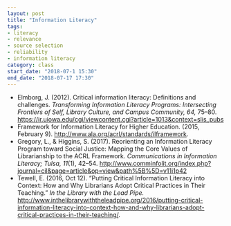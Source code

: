 ```yaml
---
layout: post
title: "Information Literacy"
tags: 
- literacy
- relevance
- source selection
- reliability
- information literacy
category: class
start_date: "2018-07-1 15:30"
end_date: "2018-07-17 17:30"
---
```


- Elmborg, J. (2012). Critical information literacy: Definitions and challenges. *Transforming Information Literacy Programs: Intersecting Frontiers of Self, Library Culture, and Campus Community, 64,* 75–80. https://ir.uiowa.edu/cgi/viewcontent.cgi?article=1013&context=slis_pubs
- Framework for Information Literacy for Higher Education. (2015, February 9). http://www.ala.org/acrl/standards/ilframework.
- Gregory, L., & Higgins, S. (2017). Reorienting an Information Literacy Program toward Social Justice: Mapping the Core Values of Librarianship to the ACRL Framework. *Communications in Information Literacy; Tulsa, 11*(1), 42–54. http://www.comminfolit.org/index.php?journal=cil&page=article&op=view&path%5B%5D=v11i1p42
- Tewell, E. (2016, Oct 12). “Putting Critical Information Literacy into Context: How and Why Librarians Adopt Critical Practices in Their Teaching.” *In the Library with the Lead Pipe.* http://www.inthelibrarywiththeleadpipe.org/2016/putting-critical-information-literacy-into-context-how-and-why-librarians-adopt-critical-practices-in-their-teaching/.